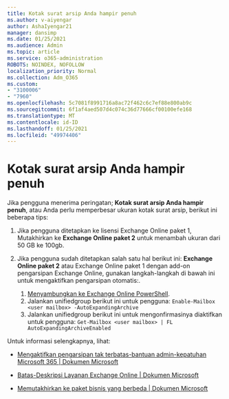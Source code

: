 ```yaml
---
title: Kotak surat arsip Anda hampir penuh
ms.author: v-aiyengar
author: AshaIyengar21
manager: dansimp
ms.date: 01/25/2021
ms.audience: Admin
ms.topic: article
ms.service: o365-administration
ROBOTS: NOINDEX, NOFOLLOW
localization_priority: Normal
ms.collection: Adm_O365
ms.custom:
- "3100006"
- "7960"
ms.openlocfilehash: 5c7081f8991716a8ac72f462c6c7ef88e800ab9c
ms.sourcegitcommit: 6f1af4aed507d4c074c36d77666cf00100efe168
ms.translationtype: MT
ms.contentlocale: id-ID
ms.lasthandoff: 01/25/2021
ms.locfileid: "49974406"
---
```

# <a name="your-archive-mailbox-is-almost-full"></a>Kotak surat arsip Anda hampir penuh

Jika pengguna menerima peringatan; **Kotak surat arsip Anda hampir penuh**, atau Anda perlu memperbesar ukuran kotak surat arsip, berikut ini beberapa tips:

1. Jika pengguna ditetapkan ke lisensi Exchange Online paket 1, Mutakhirkan ke **Exchange Online paket 2** untuk menambah ukuran dari 50 GB ke 100gb.
1. Jika pengguna sudah ditetapkan salah satu hal berikut ini: **Exchange Online paket 2** atau Exchange Online paket 1 dengan add-on pengarsipan Exchange Online, gunakan langkah-langkah di bawah ini untuk mengaktifkan pengarsipan otomatis:.
 
    1. [Menyambungkan ke Exchange Online PowerShell](https://docs.microsoft.com/powershell/exchange/connect-to-exchange-online-powershell?view=exchange-ps&preserve-view=true).
    2. Jalankan unifiedgroup berikut ini untuk pengguna:  `Enable-Mailbox <user mailbox> -AutoExpandingArchive`
    1. Jalankan unifiedgroup berikut ini untuk mengonfirmasinya diaktifkan untuk pengguna:  `Get-Mailbox <user mailbox> | FL AutoExpandingArchiveEnabled`

Untuk informasi selengkapnya, lihat:

- [ Mengaktifkan pengarsipan tak terbatas-bantuan admin-kepatuhan Microsoft 365 | Dokumen Microsoft](https://docs.microsoft.com/microsoft-365/compliance/enable-unlimited-archiving?view=o365-worldwide&preserve-view=true)

- [Batas-Deskripsi Layanan Exchange Online | Dokumen Microsoft](https://docs.microsoft.com/office365/servicedescriptions/exchange-online-service-description/exchange-online-limits?redirectedfrom=MSDN#storage-limits-across-standalone-plans)

- [Memutakhirkan ke paket bisnis yang berbeda | Dokumen Microsoft](https://docs.microsoft.com/microsoft-365/commerce/subscriptions/upgrade-to-different-plan?view=o365-worldwide&preserve-view=true)

